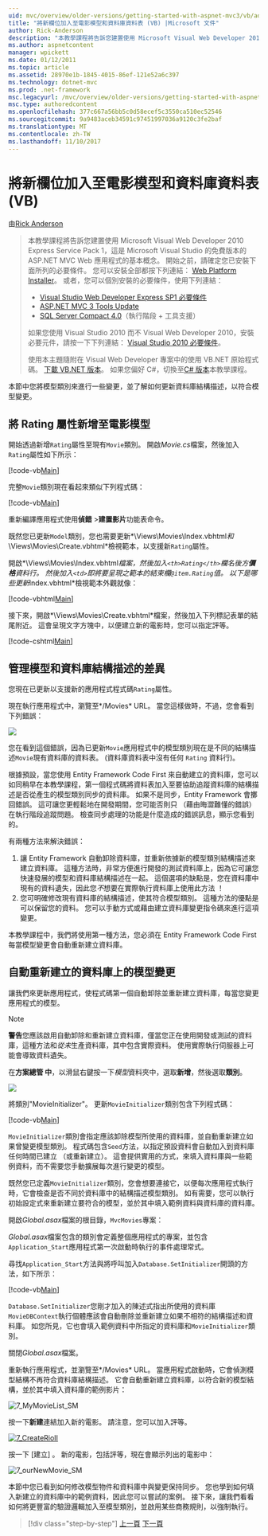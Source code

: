 ```yaml
---
uid: mvc/overview/older-versions/getting-started-with-aspnet-mvc3/vb/adding-a-new-field
title: "將新欄位加入至電影模型和資料庫資料表 (VB) |Microsoft 文件"
author: Rick-Anderson
description: "本教學課程將告訴您建置使用 Microsoft Visual Web Developer 2010 Express Service Pack 1，也就是 ASP.NET MVC Web 應用程式的基本概念..."
ms.author: aspnetcontent
manager: wpickett
ms.date: 01/12/2011
ms.topic: article
ms.assetid: 28970e1b-1845-4015-86ef-121e52a6c397
ms.technology: dotnet-mvc
ms.prod: .net-framework
msc.legacyurl: /mvc/overview/older-versions/getting-started-with-aspnet-mvc3/vb/adding-a-new-field
msc.type: authoredcontent
ms.openlocfilehash: 377c667a56bb5c0d58ecef5c3550ca510ec52546
ms.sourcegitcommit: 9a9483aceb34591c97451997036a9120c3fe2baf
ms.translationtype: MT
ms.contentlocale: zh-TW
ms.lasthandoff: 11/10/2017
---
```

<a name="adding-a-new-field-to-the-movie-model-and-database-table-vb"></a>將新欄位加入至電影模型和資料庫資料表 (VB)
====================
由[Rick Anderson](https://github.com/Rick-Anderson)

> 本教學課程將告訴您建置使用 Microsoft Visual Web Developer 2010 Express Service Pack 1，這是 Microsoft Visual Studio 的免費版本的 ASP.NET MVC Web 應用程式的基本概念。 開始之前，請確定您已安裝下面所列的必要條件。 您可以安裝全部都按下列連結： [Web Platform Installer](https://www.microsoft.com/web/gallery/install.aspx?appid=VWD2010SP1Pack)。 或者，您可以個別安裝的必要條件，使用下列連結：
> 
> - [Visual Studio Web Developer Express SP1 必要條件](https://www.microsoft.com/web/gallery/install.aspx?appid=VWD2010SP1Pack)
> - [ASP.NET MVC 3 Tools Update](https://www.microsoft.com/web/gallery/install.aspx?appsxml=&amp;appid=MVC3)
> - [SQL Server Compact 4.0](https://www.microsoft.com/web/gallery/install.aspx?appid=SQLCE;SQLCEVSTools_4_0)（執行階段 + 工具支援）
> 
> 如果您使用 Visual Studio 2010 而不 Visual Web Developer 2010，安裝必要元件，請按一下下列連結： [Visual Studio 2010 必要條件](https://www.microsoft.com/web/gallery/install.aspx?appsxml=&amp;appid=VS2010SP1Pack)。
> 
> 使用本主題隨附在 Visual Web Developer 專案中的使用 VB.NET 原始程式碼。 [下載 VB.NET 版本](https://code.msdn.microsoft.com/Introduction-to-MVC-3-10d1b098)。 如果您偏好 C#，切換至[C# 版本](../cs/adding-a-new-field.md)本教學課程。


本節中您將模型類別來進行一些變更，並了解如何更新資料庫結構描述，以符合模型變更。

## <a name="adding-a-rating-property-to-the-movie-model"></a>將 Rating 屬性新增至電影模型

開始透過新增`Rating`屬性至現有`Movie`類別。 開啟*Movie.cs*檔案，然後加入`Rating`屬性如下所示：

[!code-vb[Main](adding-a-new-field/samples/sample1.vb)]

完整`Movie`類別現在看起來類似下列程式碼：

[!code-vb[Main](adding-a-new-field/samples/sample2.vb)]

重新編譯應用程式使用**偵錯** &gt;**建置影片**功能表命令。

既然您已更新`Model`類別，您也需要更新*\Views\Movies\Index.vbhtml*和*\Views\Movies\Create.vbhtml*檢視範本，以支援新`Rating`屬性。

開啟*\Views\Movies\Index.vbhtml*檔案，然後加入`<th>Rating</th>`欄名後方**價格**資料行。 然後加入`<td>`即將要呈現之範本的結束欄`@item.Rating`值。 以下是哪些更新*Index.vbhtml*檢視範本外觀就像：

[!code-vbhtml[Main](adding-a-new-field/samples/sample3.vbhtml)]

接下來，開啟*\Views\Movies\Create.vbhtml*檔案，然後加入下列標記表單的結尾附近。 這會呈現文字方塊中，以便建立新的電影時，您可以指定評等。

[!code-cshtml[Main](adding-a-new-field/samples/sample4.cshtml)]

## <a name="managing-model-and-database-schema-differences"></a>管理模型和資料庫結構描述的差異

您現在已更新以支援新的應用程式程式碼`Rating`屬性。

現在執行應用程式中，瀏覽至*/Movies* URL。 當您這樣做時，不過，您會看到下列錯誤：

![](adding-a-new-field/_static/image1.png)

您在看到這個錯誤，因為已更新`Movie`應用程式中的模型類別現在是不同的結構描述`Movie`現有資料庫的資料表。 (資料庫資料表中沒有任何 `Rating` 資料行)。

根據預設，當您使用 Entity Framework Code First 來自動建立的資料庫，您可以如同稍早在本教學課程，第一個程式碼將資料表加入至要協助追蹤資料庫的結構描述是否從產生的模型類別同步的資料庫。 如果不是同步，Entity Framework 會擲回錯誤。 這可讓您更輕鬆地在開發期間，您可能否則只 （藉由晦澀難懂的錯誤） 在執行階段追蹤問題。 檢查同步處理的功能是什麼造成的錯誤訊息，顯示您看到的。

有兩種方法來解決錯誤：

1. 讓 Entity Framework 自動卸除資料庫，並重新依據新的模型類別結構描述來建立資料庫。 這種方法時，非常方便進行開發的測試資料庫上，因為它可讓您快速發展的模型和資料庫結構描述在一起。 這個選項的缺點是，您在資料庫中現有的資料遺失，因此您*不*想要在實際執行資料庫上使用此方法 ！
2. 您可明確修改現有資料庫的結構描述，使其符合模型類別。 這種方法的優點是可以保留您的資料。 您可以手動方式或藉由建立資料庫變更指令碼來進行這項變更。

本教學課程中，我們將使用第一種方法，您必須在 Entity Framework Code First 每當模型變更會自動重新建立資料庫。

## <a name="automatically-re-creating-the-database-on-model-changes"></a>自動重新建立的資料庫上的模型變更

讓我們來更新應用程式，使程式碼第一個自動卸除並重新建立資料庫，每當您變更應用程式的模型。

> [!NOTE] 
> 
> **警告**您應該啟用自動卸除和重新建立資料庫，僅當您正在使用開發或測試的資料庫，這種方法和*從未*生產資料庫，其中包含實際資料。 使用實際執行伺服器上可能會導致資料遺失。


在**方案總管 中**，以滑鼠右鍵按一下*模型*資料夾中，選取**新增**，然後選取**類別**。

![](adding-a-new-field/_static/image2.png)

將類別&quot;MovieInitializer&quot;。 更新`MovieInitializer`類別包含下列程式碼：

[!code-vb[Main](adding-a-new-field/samples/sample5.vb)]

`MovieInitializer`類別會指定應該卸除模型所使用的資料庫，並自動重新建立如果曾變更模型類別。 程式碼包含`Seed`方法，以指定預設資料會自動加入到資料庫任何時間已建立 （或重新建立）。 這會提供實用的方式，來填入資料庫與一些範例資料，而不需要您手動擴展每次進行變更的模型。

既然您已定義`MovieInitializer`類別，您會想要連接它，以便每次應用程式執行時，它會檢查是否不同於資料庫中的結構描述模型類別。 如有需要，您可以執行初始設定式來重新建立要符合的模型，並於其中填入範例資料與資料庫的資料庫。

開啟*Global.asax*檔案的根目錄，`MvcMovies`專案：

*Global.asax*檔案包含的類別會定義整個應用程式的專案，並包含`Application_Start`應用程式第一次啟動時執行的事件處理常式。

尋找`Application_Start`方法與將呼叫加入`Database.SetInitializer`開頭的方法，如下所示：

[!code-vb[Main](adding-a-new-field/samples/sample6.vb)]

`Database.SetInitializer`您剛才加入的陳述式指出所使用的資料庫`MovieDBContext`執行個體應該會自動刪除並重新建立如果不相符的結構描述和資料庫。 如您所見，它也會填入範例資料中所指定的資料庫和`MovieInitializer`類別。

關閉*Global.asax*檔案。

重新執行應用程式，並瀏覽至*/Movies* URL。 當應用程式啟動時，它會偵測模型結構不再符合資料庫結構描述。 它會自動重新建立資料庫，以符合新的模型結構，並於其中填入資料庫的範例影片：

![7_MyMovieList_SM](adding-a-new-field/_static/image3.png)

按一下**新建**連結加入新的電影。 請注意，您可以加入評等。

[![7_CreateRioII](adding-a-new-field/_static/image5.png)](adding-a-new-field/_static/image4.png)

按一下 [建立] 。 新的電影，包括評等，現在會顯示列出的電影中：

![7_ourNewMovie_SM](adding-a-new-field/_static/image6.png)

本節中您已看到如何修改模型物件和資料庫中與變更保持同步。 您也學到如何填入新建立的資料庫中的範例資料，因此您可以嘗試的案例。 接下來，讓我們看看如何將更豐富的驗證邏輯加入至模型類別，並啟用某些商務規則，以強制執行。

>[!div class="step-by-step"]
[上一頁](examining-the-edit-methods-and-edit-view.md)
[下一頁](adding-validation-to-the-model.md)
